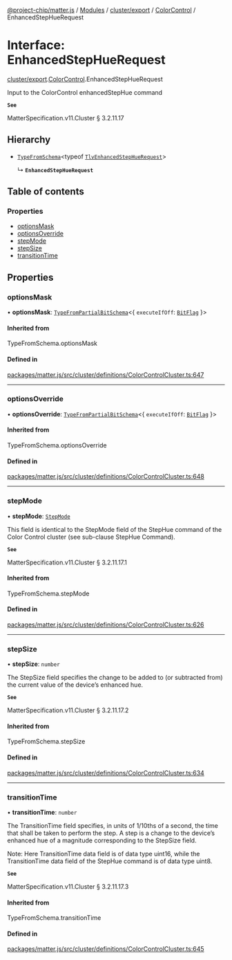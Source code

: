 [@project-chip/matter.js](../README.md) / [Modules](../modules.md) / [cluster/export](../modules/cluster_export.md) / [ColorControl](../modules/cluster_export.ColorControl.md) / EnhancedStepHueRequest

# Interface: EnhancedStepHueRequest

[cluster/export](../modules/cluster_export.md).[ColorControl](../modules/cluster_export.ColorControl.md).EnhancedStepHueRequest

Input to the ColorControl enhancedStepHue command

**`See`**

MatterSpecification.v11.Cluster § 3.2.11.17

## Hierarchy

- [`TypeFromSchema`](../modules/tlv_export.md#typefromschema)\<typeof [`TlvEnhancedStepHueRequest`](../modules/cluster_export.ColorControl.md#tlvenhancedstephuerequest)\>

  ↳ **`EnhancedStepHueRequest`**

## Table of contents

### Properties

- [optionsMask](cluster_export.ColorControl.EnhancedStepHueRequest.md#optionsmask)
- [optionsOverride](cluster_export.ColorControl.EnhancedStepHueRequest.md#optionsoverride)
- [stepMode](cluster_export.ColorControl.EnhancedStepHueRequest.md#stepmode)
- [stepSize](cluster_export.ColorControl.EnhancedStepHueRequest.md#stepsize)
- [transitionTime](cluster_export.ColorControl.EnhancedStepHueRequest.md#transitiontime)

## Properties

### optionsMask

• **optionsMask**: [`TypeFromPartialBitSchema`](../modules/schema_export.md#typefrompartialbitschema)\<\{ `executeIfOff`: [`BitFlag`](../modules/schema_export.md#bitflag)  }\>

#### Inherited from

TypeFromSchema.optionsMask

#### Defined in

[packages/matter.js/src/cluster/definitions/ColorControlCluster.ts:647](https://github.com/project-chip/matter.js/blob/5f71eedebdb9fa54338bde320c311bb359b7455d/packages/matter.js/src/cluster/definitions/ColorControlCluster.ts#L647)

___

### optionsOverride

• **optionsOverride**: [`TypeFromPartialBitSchema`](../modules/schema_export.md#typefrompartialbitschema)\<\{ `executeIfOff`: [`BitFlag`](../modules/schema_export.md#bitflag)  }\>

#### Inherited from

TypeFromSchema.optionsOverride

#### Defined in

[packages/matter.js/src/cluster/definitions/ColorControlCluster.ts:648](https://github.com/project-chip/matter.js/blob/5f71eedebdb9fa54338bde320c311bb359b7455d/packages/matter.js/src/cluster/definitions/ColorControlCluster.ts#L648)

___

### stepMode

• **stepMode**: [`StepMode`](../enums/cluster_export.ColorControl.StepMode.md)

This field is identical to the StepMode field of the StepHue command of the Color Control cluster (see
sub-clause StepHue Command).

**`See`**

MatterSpecification.v11.Cluster § 3.2.11.17.1

#### Inherited from

TypeFromSchema.stepMode

#### Defined in

[packages/matter.js/src/cluster/definitions/ColorControlCluster.ts:626](https://github.com/project-chip/matter.js/blob/5f71eedebdb9fa54338bde320c311bb359b7455d/packages/matter.js/src/cluster/definitions/ColorControlCluster.ts#L626)

___

### stepSize

• **stepSize**: `number`

The StepSize field specifies the change to be added to (or subtracted from) the current value of the
device’s enhanced hue.

**`See`**

MatterSpecification.v11.Cluster § 3.2.11.17.2

#### Inherited from

TypeFromSchema.stepSize

#### Defined in

[packages/matter.js/src/cluster/definitions/ColorControlCluster.ts:634](https://github.com/project-chip/matter.js/blob/5f71eedebdb9fa54338bde320c311bb359b7455d/packages/matter.js/src/cluster/definitions/ColorControlCluster.ts#L634)

___

### transitionTime

• **transitionTime**: `number`

The TransitionTime field specifies, in units of 1/10ths of a second, the time that shall be taken to perform
the step. A step is a change to the device’s enhanced hue of a magnitude corresponding to the StepSize field.

Note: Here TransitionTime data field is of data type uint16, while the TransitionTime data field of the
StepHue command is of data type uint8.

**`See`**

MatterSpecification.v11.Cluster § 3.2.11.17.3

#### Inherited from

TypeFromSchema.transitionTime

#### Defined in

[packages/matter.js/src/cluster/definitions/ColorControlCluster.ts:645](https://github.com/project-chip/matter.js/blob/5f71eedebdb9fa54338bde320c311bb359b7455d/packages/matter.js/src/cluster/definitions/ColorControlCluster.ts#L645)
